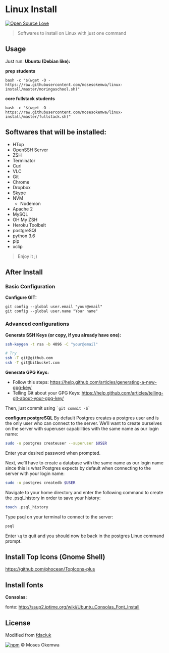 # Linux Install   
[![Open Source Love](https://badges.frapsoft.com/os/v2/open-source-200x33.png?v=103)](https://github.com/ellerbrock/open-source-badge/) 

> Softwares to install on Linux with just one command

## Usage

Just run:
**Ubuntu (Debian like):**

**prep students**
```console
bash -c "$(wget -O - https://raw.githubusercontent.com/mosesokemwa/linux-install/master/moringaschool.sh)"
```

**core fullstack students**
```console
bash -c "$(wget -O - https://raw.githubusercontent.com/mosesokemwa/linux-install/master/fullstack.sh)"
```
## Softwares that will be installed:

- HTop
- OpenSSH Server
- ZSH
- Terminator
- Curl
- VLC
- Git
- Chrome
- Dropbox
- Skype
- NVM
  - Nodemon
- Apache 2
- MySQL
- OH My ZSH
- Heroku Toolbelt
- postgreSQl
- python 3.6
- pip
- xclip

> Enjoy it ;)

## After Install
### Basic Configuration
**Configure GIT:**

```console
git config --global user.email "your@email"
git config --global user.name "Your name"
```


### Advanced configurations
**Generate SSH Keys (or copy, if you already have one):**

```sh
ssh-keygen -t rsa -b 4096 -C "your@email"

# Try
ssh -T git@github.com
ssh -T git@bitbucket.com
```


**Generate GPG Keys:**

- Follow this steps: https://help.github.com/articles/generating-a-new-gpg-key/
- Telling Git about your GPG Keys: https://help.github.com/articles/telling-git-about-your-gpg-key/

Then, just commit using ``` `git commit -S` ```


**configure postgreSQL**
By default Postgres creates a postgres user and is the only user who can connect to the server. We’ll want to create ourselves on the server with superuser capabilities with the same name as our login name:

```sh
sudo -u postgres createuser --superuser $USER
```

Enter your desired password when prompted.

Next, we’ll have to create a database with the same name as our login name since this is what Postgres expects by default when connecting to the server with your login name:

```sh
sudo -u postgres createdb $USER
```

Navigate to your home directory and enter the following command to create the .psql_history in order to save your history:

```sh
touch .psql_history
```

Type psql on your terminal to connect to the server:
```sh
psql
```

Enter ```\q``` to quit and you should now be back in the postgres Linux command prompt.

## Install Top Icons (Gnome Shell)

https://github.com/phocean/TopIcons-plus

## Install fonts

**Consolas:**

fonte: http://ssup2.iptime.org/wiki/Ubuntu_Consolas_Font_Install

## License
Modified from [fdaciuk](https://github.com/fdaciuk/install-linux)

[![npm](https://img.shields.io/npm/l/express.svg?maxAge=2592000)](https://github.com/mosesokemwa/licenses/blob/master/LICENSE) © Moses Okemwa
